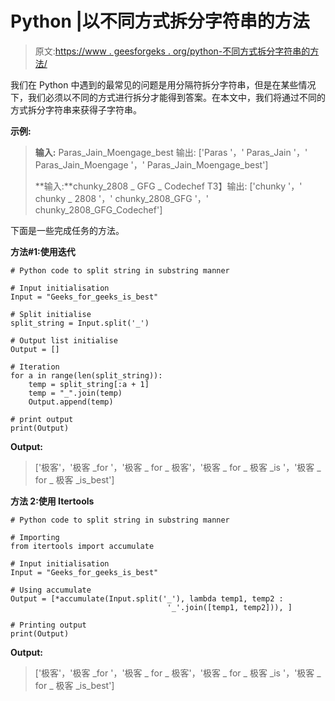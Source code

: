 # Python |以不同方式拆分字符串的方法

> 原文:[https://www . geesforgeks . org/python-不同方式拆分字符串的方法/](https://www.geeksforgeeks.org/python-ways-to-split-a-string-in-different-ways/)

我们在 Python 中遇到的最常见的问题是用分隔符拆分字符串，但是在某些情况下，我们必须以不同的方式进行拆分才能得到答案。在本文中，我们将通过不同的方式拆分字符串来获得子字符串。

**示例:**

> **输入:** Paras_Jain_Moengage_best
> 输出: ['Paras '，' Paras_Jain '，' Paras_Jain_Moengage '，' Paras_Jain_Moengage_best']
> 
> **输入:**chunky_2808 _ GFG _ Codechef
> T3】输出: ['chunky '，' chunky _ 2808 '，' chunky_2808_GFG '，' chunky_2808_GFG_Codechef']

下面是一些完成任务的方法。

**方法#1:使用迭代**

```
# Python code to split string in substring manner

# Input initialisation
Input = "Geeks_for_geeks_is_best"

# Split initialise
split_string = Input.split('_')

# Output list initialise
Output = []

# Iteration
for a in range(len(split_string)):
    temp = split_string[:a + 1]
    temp = "_".join(temp)
    Output.append(temp)

# print output
print(Output)
```

**Output:**

> ['极客'，'极客 _for '，'极客 _ for _ 极客'，'极客 _ for _ 极客 _is '，'极客 _ for _ 极客 _is_best']

**方法 2:使用 Itertools**

```
# Python code to split string in substring manner

# Importing 
from itertools import accumulate

# Input initialisation
Input = "Geeks_for_geeks_is_best"

# Using accumulate
Output = [*accumulate(Input.split('_'), lambda temp1, temp2 :
                                   '_'.join([temp1, temp2])), ]

# Printing output
print(Output)
```

**Output:**

> ['极客'，'极客 _for '，'极客 _ for _ 极客'，'极客 _ for _ 极客 _is '，'极客 _ for _ 极客 _is_best']